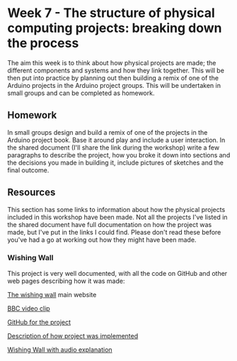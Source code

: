 # Week 7 - The structure of physical computing projects: breaking down the process
The aim this week is to think about how physical projects are made; the different components and systems and how they link together. This will be then put into practice by planning out then building a remix of one of the Arduino projects in the Arduino project groups. This will be undertaken in small groups and can be completed as homework.

## Homework
In small groups design and build a remix of one of the projects in the Arduino project book. Base it around play and include a user interaction. In the shared document (I'll share the link during the workshop) write a few paragraphs to describe the project, how you broke it down into sections and the decisions you made in building it, include pictures of sketches and the final outcome.

## Resources
This section has some links to information about how the physical projects included in this workshop have been made. Not all the projects I've listed in the shared document have full documentation on how the project was made, but I've put in the links I could find. Please don't read these before you've had a go at working out how they might have been made.

### Wishing Wall
This project is very well documented, with all the code on GitHub and other web pages describing how it was made:

[The wishing wall](http://var-mar.info/wishing-wall/ ) main website

[BBC video clip](https://www.bbc.co.uk/news/av/technology-28217580)

[GitHub for the project](https://github.com/var-mar/devart-template)

[Description of how project was implemented](https://devart.withgoogle.com/#/project/16494767)

[Wishing Wall with audio explanation](https://www.youtube.com/watch?v=MX0Z6aHZYDw&feature=emb_title)

